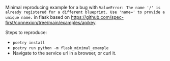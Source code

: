 Minimal reproducing example for a bug with `ValueError: The name '/' is already registered for a different blueprint. Use 'name=' to provide a unique name.` in flask based on https://github.com/spec-first/connexion/tree/main/examples/apikey.

Steps to reproduce:

* `poetry install`
* `poetry run python -m flask_minimal_example`
* Navigate to the service url in a browser, or curl it.
